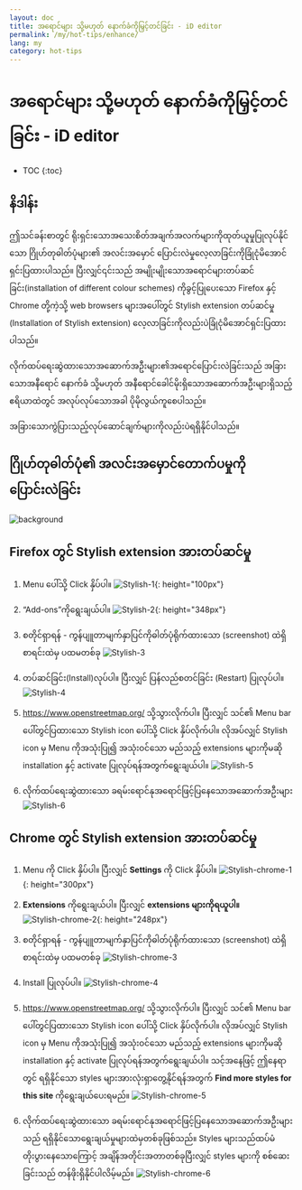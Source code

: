 ```yaml
---
layout: doc
title: အရောင်များ သို့မဟုတ် နောက်ခံကိုမြှင့်တင်ခြင်း - iD editor
permalink: /my/hot-tips/enhance/
lang: my
category: hot-tips
---
```


အရောင်များ သို့မဟုတ် နောက်ခံကိုမြှင့်တင်ခြင်း - iD editor
============

- TOC
{:toc}

နိဒါန်း
------------

ဤသင်ခန်းစာတွင် ရိုးရှင်းသောအသေးစိတ်အချက်အလက်များကိုထုတ်ယူမှုပြုလုပ်နိုင်သော ဂြိုဟ်တုဓါတ်ပုံများ၏ အလင်းအမှောင် ပြောင်းလဲမှုလေ့လာခြင်းကိုခြုံငုံမိအောင်ရှင်းပြထားပါသည်။ ပြီးလျှင်၎င်းသည် အမျိုးမျိုးသောအရောင်များတပ်ဆင်ခြင်း(installation of different colour schemes) ကိုခွင့်ပြုပေးသော Firefox နှင့်  Chrome တို့ကဲ့သို့ web browsers များအပေါ်တွင် Stylish extension တပ်ဆင်မှု (Installation of Stylish extension) လေ့လာခြင်းကိုလည်းပဲခြုံငုံမိအောင်ရှင်းပြထားပါသည်။

လိုက်ထပ်ရေးဆွဲထားသောအဆောက်အဦးများ၏အရောင်ပြောင်းလဲခြင်းသည် အခြားသောအနီရောင် နောက်ခံ သို့မဟုတ် အနီရောင်ခေါင်မိုးရှိသောအဆောက်အဦးများရှိသည့် ဧရိယာထဲတွင် အလုပ်လုပ်သောအခါ ပိုမိုလွယ်ကူစေပါသည်။

အခြားသောကွဲပြားသည့်လုပ်ဆောင်ချက်များကိုလည်းပဲရရှိနိုင်ပါသည်။

ဂြိုဟ်တုဓါတ်ပုံ၏ အလင်းအမှောင်တောက်ပမှုကို ပြောင်းလဲခြင်း
--------------------------------------------------

![background][]

Firefox တွင် Stylish extension အားတပ်ဆင်မှု
-------------------------------------------

1.  Menu ပေါ်သို့ Click နှိပ်ပါ။
![Stylish-1]{: height="100px"}

2.  “Add-ons”ကိုရွေးချယ်ပါ။
![Stylish-2]{: height="348px"}

3. စတိုင်ရှာရန် - ကွန်ပျူတာမျက်နှာပြင်ကိုဓါတ်ပုံရိုက်ထားသော (screenshot) ထဲရှိ စာရင်းထဲမှ ပထမတစ်ခု
![Stylish-3][]

4.  တပ်ဆင်ခြင်း(Install)လုပ်ပါ။ ပြီးလျှင် ပြန်လည်စတင်ခြင်း (Restart) ပြုလုပ်ပါ။
![Stylish-4][]

5.  <https://www.openstreetmap.org/> သို့သွားလိုက်ပါ။ ပြီးလျှင် သင်၏ Menu bar ပေါ်တွင်ပြထားသော Stylish icon ပေါ်သို့ Click နှိပ်လိုက်ပါ။ လိုအပ်လျှင် Stylish icon မှ Menu ကိုအသုံးပြု၍ အသုံးဝင်သော မည်သည့် extensions များကိုမဆို installation နှင့် activate ပြုလုပ်ရန်အတွက်ရွေးချယ်ပါ။
![Stylish-5][]

6.  လိုက်ထပ်ရေးဆွဲထားသော ခရမ်းရောင်နုအရောင်ဖြင့်ပြနေသောအဆောက်အဦးများ
![Stylish-6][]


Chrome တွင် Stylish extension အားတပ်ဆင်မှု
-------------------------------------------

1.  Menu ကို Click နှိပ်ပါ။ ပြီးလျှင် **Settings** ကို Click နှိပ်ပါ။
![Stylish-chrome-1]{: height="300px"}

2.  **Extensions** ကိုရွေးချယ်ပါ။ ပြီးလျှင် **extensions များကိုရယူပါ။**
![Stylish-chrome-2]{: height="248px"}

3. စတိုင်ရှာရန် - ကွန်ပျူတာမျက်နှာပြင်ကိုဓါတ်ပုံရိုက်ထားသော (screenshot) ထဲရှိ စာရင်းထဲမှ ပထမတစ်ခု
![Stylish-chrome-3][]

4.  Install ပြုလုပ်ပါ။
![Stylish-chrome-4][]

5.  <https://www.openstreetmap.org/> သို့သွားလိုက်ပါ။ ပြီးလျှင် သင်၏ Menu bar ပေါ်တွင်ပြထားသော Stylish icon ပေါ်သို့ Click နှိပ်လိုက်ပါ။ လိုအပ်လျှင် Stylish icon မှ Menu ကိုအသုံးပြု၍ အသုံးဝင်သော မည်သည့် extensions များကိုမဆို installation နှင့် activate ပြုလုပ်ရန်အတွက်ရွေးချယ်ပါ။ သင့်အနေဖြင့် ဤနေရာတွင် ရရှိနိုင်သော styles များအားလုံးရှာတွေ့နိုင်ရန်အတွက် **Find more styles for this site** ကိုရွေးချယ်ပေးရမည်။
![Stylish-chrome-5][]

6.  လိုက်ထပ်ရေးဆွဲထားသော ခရမ်းရောင်နုအရောင်ဖြင့်ပြနေသောအဆောက်အဦးများ သည် ရရှိနိုင်သောရွေးချယ်မှုများထဲမှတစ်ခုဖြစ်သည်။ Styles များသည်ထပ်မံတိုးပွားနေသောကြောင့် အချိန်အတိုင်းအတာတစ်ခုပြီးလျှင် styles များကို စစ်ဆေးခြင်းသည် တန်ဖိုးရှိနိုင်ပါလိမ့်မည်။
![Stylish-chrome-6][]



[background]:/images/hot-tips/background.gif
[Stylish-1]:/images/hot-tips/Stylish-1.png
[Stylish-2]:/images/hot-tips/Stylish-2.png
[Stylish-3]:/images/hot-tips/Stylish-3.png
[Stylish-4]:/images/hot-tips/Stylish-4.png
[Stylish-5]:/images/hot-tips/Stylish-5.png
[Stylish-6]:/images/hot-tips/HOT-purple-buildings.png
[Stylish-chrome-1]:/images/hot-tips/chrome_1-settings.png
[Stylish-chrome-2]:/images/hot-tips/chrome_2-extensions.png
[Stylish-chrome-3]:/images/hot-tips/chrome_3-stylish.png
[Stylish-chrome-4]:/images/hot-tips/chrome_4-stylish-add.png
[Stylish-chrome-5]:/images/hot-tips/chrome_5-more-styles.png
[Stylish-chrome-6]:/images/hot-tips/chrome_6-purple-stylish.png
